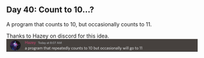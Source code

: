 ## Day 40: Count to 10...?
A program that counts to 10, but occasionally counts to 11.

Thanks to Hazey on discord for this idea.  
![Thank you to this discord user for the idea.](Inspiration.png)

